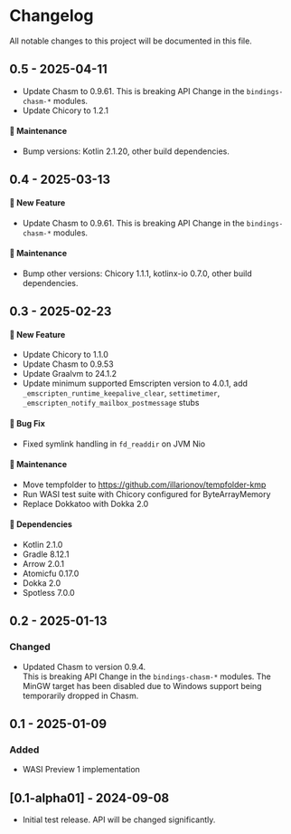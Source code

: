 # Changelog

All notable changes to this project will be documented in this file.

## 0.5 - 2025-04-11

- Update Chasm to 0.9.61. This is breaking API Change in the `bindings-chasm-*` modules.
- Update Chicory to 1.2.1

#### 🔧 Maintenance

- Bump versions: Kotlin 2.1.20, other build dependencies.


## 0.4 - 2025-03-13

#### 🚀 New Feature

- Update Chasm to 0.9.61. This is breaking API Change in the `bindings-chasm-*` modules.

#### 🔧 Maintenance

- Bump other versions: Chicory 1.1.1, kotlinx-io 0.7.0, other build dependencies.

## 0.3 - 2025-02-23

#### 🚀 New Feature

- Update Chicory to 1.1.0
- Update Chasm to 0.9.53
- Update Graalvm to 24.1.2
- Update minimum supported Emscripten version to 4.0.1, add `_emscripten_runtime_keepalive_clear`, `settimetimer`,
  `_emscripten_notify_mailbox_postmessage` stubs

#### 🐛 Bug Fix

- Fixed symlink handling in `fd_readdir` on JVM Nio

#### 🔧 Maintenance

- Move tempfolder to https://github.com/illarionov/tempfolder-kmp
- Run WASI test suite with Chicory configured for ByteArrayMemory 
- Replace Dokkatoo with Dokka 2.0

#### 🤖 Dependencies

- Kotlin 2.1.0
- Gradle 8.12.1
- Arrow 2.0.1
- Atomicfu 0.17.0
- Dokka 2.0
- Spotless 7.0.0

## 0.2 - 2025-01-13

### Changed

- Updated Chasm to version 0.9.4.  
  This is breaking API Change in the `bindings-chasm-*` modules.
  The MinGW target has been disabled due to Windows support being temporarily dropped in Chasm.

## 0.1 - 2025-01-09

### Added

- WASI Preview 1 implementation

## [0.1-alpha01] - 2024-09-08

- Initial test release. API will be changed significantly.
